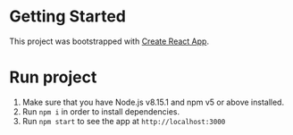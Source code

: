 # Getting Started

This project was bootstrapped with [Create React App](https://github.com/facebook/create-react-app).

# Run project

1.  Make sure that you have Node.js v8.15.1 and npm v5 or above installed.
2.  Run `npm i` in order to install dependencies.
3.  Run `npm start` to see the app at `http://localhost:3000`
